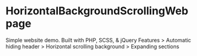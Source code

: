 # HorizontalBackgroundScrollingWebpage
Simple website demo. Built with PHP, SCSS, &amp; jQuery
Features > Automatic hiding header
         > Horizontal scrolling background
         > Expanding sections
